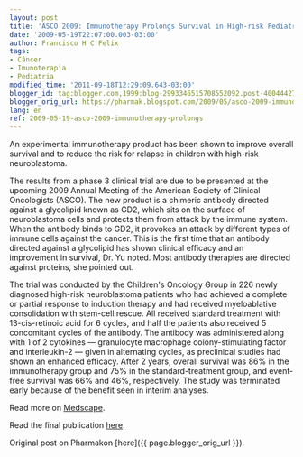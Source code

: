 ```yaml
---
layout: post
title: 'ASCO 2009: Immunotherapy Prolongs Survival in High-risk Pediatric Neuroblastoma'
date: '2009-05-19T22:07:00.003-03:00'
author: Francisco H C Felix
tags:
- Câncer
- Imunoterapia
- Pediatria
modified_time: '2011-09-18T12:29:09.643-03:00'
blogger_id: tag:blogger.com,1999:blog-2993346515708552092.post-4004442766585704459
blogger_orig_url: https://pharmak.blogspot.com/2009/05/asco-2009-immunotherapy-prolongs.html
lang: en
ref: 2009-05-19-asco-2009-immunotherapy-prolongs
---
```


An experimental immunotherapy product has been shown to improve overall survival and to reduce the risk for relapse in children with high-risk neuroblastoma.

<!--more-->

The results from a phase 3 clinical trial are due to be presented at the upcoming 2009 Annual Meeting of the American Society of Clinical Oncologists (ASCO). The new product is a chimeric antibody directed against a glycolipid known as GD2, which sits on the surface of neuroblastoma cells and protects them from attack by the immune system. When the antibody binds to GD2, it provokes an attack by different types of immune cells against the cancer. This is the first time that an antibody directed against a glycolipid has shown clinical efficacy and an improvement in survival, Dr. Yu noted. Most antibody therapies are directed against proteins, she pointed out.

The trial was conducted by the Children's Oncology Group in 226 newly diagnosed high-risk neuroblastoma patients who had achieved a complete or partial response to induction therapy and had received myeloablative consolidation with stem-cell rescue. All received standard treatment with 13-cis-retinoic acid for 6 cycles, and half the patients also received 5 concomitant cycles of the antibody. The antibody was administered along with 1 of 2 cytokines — granulocyte macrophage colony-stimulating factor and interleukin-2 — given in alternating cycles, as preclinical studies had shown an enhanced efficacy. After 2 years, overall survival was 86% in the immunotherapy group and 75% in the standard-treatment group, and event-free survival was 66% and 46%, respectively. The study was terminated early because of the benefit seen in interim analyses.

Read more on [Medscape](https://www.medscape.com/viewarticle/703011?src=mpnews&spon=7).

Read the final publication [here](https://www.nejm.org/doi/full/10.1056/NEJMoa0911123).

Original post on Pharmakon [here]({{ page.blogger_orig_url }}).
